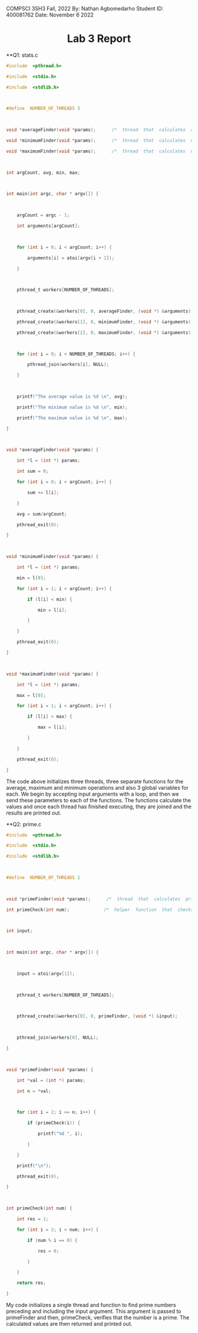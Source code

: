 COMPSCI 3SH3 Fall, 2022
By: Nathan Agbomedarho
Student ID: 400081762
Date: November 6 2022

<h1 align="center"> Lab 3 Report </h1>

**Q1: stats.c
``` C
#include  <pthread.h>

#include  <stdio.h>

#include  <stdlib.h>

  

#define  NUMBER_OF_THREADS 3

  

void *averageFinder(void *params);      /*  thread  that  calculates  average  */

void *minimumFinder(void *params);      /*  thread  that  calculates  minimum  */

void *maximumFinder(void *params);      /*  thread  that  calculates  maximum  */

  

int argCount, avg, min, max;

  

int main(int argc, char * argv[]) {

  

    argCount = argc - 1;

    int arguments[argCount];

  

    for (int i = 0; i < argCount; i++) {

        arguments[i] = atoi(argv[i + 1]);

    }

  

    pthread_t workers[NUMBER_OF_THREADS];

  

    pthread_create(&workers[0], 0, averageFinder, (void *) &arguments);

    pthread_create(&workers[1], 0, minimumFinder, (void *) &arguments);

    pthread_create(&workers[2], 0, maximumFinder, (void *) &arguments);

  

    for (int i = 0; i < NUMBER_OF_THREADS; i++) {

        pthread_join(workers[i], NULL);

    }

  

    printf("The average value is %d \n", avg);

    printf("The minimum value is %d \n", min);

    printf("The maximum value is %d \n", max);

}

  

void *averageFinder(void *params) {

    int *l = (int *) params;

    int sum = 0;

    for (int i = 0; i < argCount; i++) {

        sum += l[i];

    }

    avg = sum/argCount;

    pthread_exit(0);

}

  

void *minimumFinder(void *params) {

    int *l = (int *) params;

    min = l[0];

    for (int i = 1; i < argCount; i++) {

        if (l[i] < min) {

            min = l[i];

        }

    }

    pthread_exit(0);

}

  

void *maximumFinder(void *params) {

    int *l = (int *) params;

    max = l[0];

    for (int i = 1; i < argCount; i++) {

        if (l[i] > max) {

            max = l[i];

        }

    }

    pthread_exit(0);

}
```

The code above initializes three threads, three separate functions for the average, maximum and minimum operations and also 3 global variables for each. We begin by accepting input arguments with a loop, and then we send these parameters to each of the functions. The functions calculate the values and once each thread has finished executing, they are joined and the results are printed out.

**Q2: prime.c
```C
#include  <pthread.h>

#include  <stdio.h>

#include  <stdlib.h>

  

#define  NUMBER_OF_THREADS 1

  

void *primeFinder(void *params);      /*  thread  that  calculates  prime  */

int primeCheck(int num);             /*  helper  function  that  checks  prime*/

  

int input;

  

int main(int argc, char * argv[]) {

  

    input = atoi(argv[1]);

  

    pthread_t workers[NUMBER_OF_THREADS];

  

    pthread_create(&workers[0], 0, primeFinder, (void *) &input);

  

    pthread_join(workers[0], NULL);

}

  

void *primeFinder(void *params) {

    int *val = (int *) params;

    int n = *val;

  

    for (int i = 2; i <= n; i++) {

        if (primeCheck(i)) {

            printf("%d ", i);

        }

    }

    printf("\n");

    pthread_exit(0);

}

  

int primeCheck(int num) {

    int res = 1;

    for (int i = 2; i < num; i++) {

        if (num % i == 0) {

            res = 0;

        }

    }

    return res;

}
```

My code initializes a single thread and function to find prime numbers preceding and including the input argument. This argument is passed to primeFinder and then, primeCheck, verifies that the number is a prime. The calculated values are then returned and printed out.
